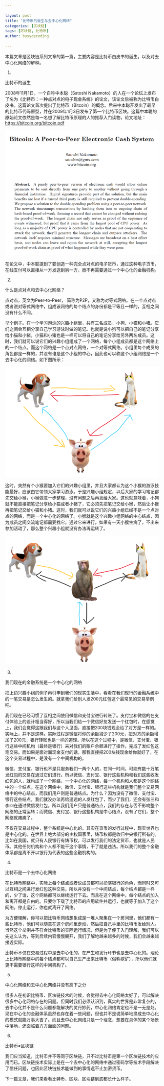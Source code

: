 ```yaml
---

layout: post
title: "比特币的诞生与去中心化网络"
categories: [区块链]
tags: [区块链, 比特币]
author: busydecoding

---
```


本篇文章是区块链系列文章的第一篇，主要内容是比特币白皮书的诞生，以及对去中心化网络的解释。

1.

比特币的诞生

2008年11月1日，一个自称中本聪（Satoshi Nakamoto）的人在一个论坛上发布了名为《比特币：一种点对点的电子现金系统》的论文，该论文后被称为比特币白皮书。这篇论文首次提出了比特币（Bitcoin）的概念。后来中本聪开发出了最早的比特币代码原型，并在2009年1月3日发布了第一个比特币区块。这篇中本聪的原始论文依然是每一名想了解比特币原理的人的推荐入门读物，论文地址：https://bitcoin.org/bitcoin.pdf

![](./../assets/img/posts/bitcoin_whitepaper_abstract.png)

在论文中，中本聪提到了要创造一种完全点对点的电子货币，通过这种电子货币，在线支付可以直接从一方发送到另一方，而不再需要通过一个中心化的金融机构。

2.

什么是点对点和去中心化网络？

点对点，英文为Peer-to-Peer， 简称为P2P，又称为对等式网络。在一个点对点或者说对等式网络中，组成该网络的每个结点的身份都是平等且一样的，互相之间没有什么不同。

举个例子。在一个学习游泳的兴趣小组里，共有三名成员，小狗、小猫和小猪。它们之间会互相分享自己学习游泳时做的笔记。也就是说小狗可以把自己的笔记分享给小猫和小猪，小猫和小猪也是一样可以将自己的笔记分享给另外两名成员。这时，我们就可以说它们的兴趣小组组成了一个网络，每个小组成员都是这个网络上的一个结点。而这个网络是一个点对点网络，一个对等式网络。小组里每个成员的角色都是一样的，并没有谁是这个小组的中心，因此也可以称这个小组网络是一个去中心化的网络。如下图所示：

![](./../assets/img/posts/dog_cat_pig.png)

这时，突然有个小猴要加入它们的兴趣小组里，并且大家都认为这个小猴的游泳技能最好，应该由它带领大家学习游泳。于是兴趣小组规定，以后大家的学习笔记都先交给小猴，小猴做进一步整理，没有问题之后再发给大家。这也就意味着，小狗就不能直接把笔记分享给小猫或者小猪了，它必须先把笔记交给小猴，然后让小猴再把笔记交给小猫和小猪。这时，我们就可以说它们的兴趣小组已经不是一个点对点的网络，而是一个中心化的网络了。小猴就是这个兴趣小组网络的中心结点，因为成员之间交流笔记都需要找它，通过它来进行。如果有一天小猴生病了，不出来参加活动了，那么整个兴趣小组就没有办法再运转了。

![](./../assets/img/posts/dog_cat_pig_monkey.png)

3.

我们现在的金融系统是一个中心化的网络

把上边兴趣小组的例子再引申到我们的现实生活中，看看在我们现行的金融系统中的一笔交易是怎么发生的。就拿我们给别人发200元红包这个最常见的交易举例吧。

我们现在已经习惯了互相之间使用微信和支付宝进行转账了。支付宝和微信的在支付体验上的设计相当得好，所以当我们给一个微信好友发送一个红包时，在感觉上，我们会觉得这跟我们与这个人见面，直接把200块钱现金给了对方是一样的。实际上，并不是这样。实际过程是微信将你的余额减少了200元，把对方的余额增加了200元，银行转账也是一样的道理。所以在这个过程中，是微信、支付宝、银行这些中间机构（最终是银行）来对我们的账户余额进行了操作，完成了发红包这笔交易。而如果是面对面现金支付的话，那我直接把200块钱现金给你就好了，在这个交易过程中，是没有一个中间机构的。

微信、支付宝、银行也不是只服务我们一两个人的，在同一时间，可能有数十万笔发红包的交易在通过它们进行。所以微信、支付宝、银行这些机构和我们这些收发红包的人，就构成了一个网络，一个中心化的网络，每一个机构和人都是这个网络中的一个结点。在这个网络中，微信、支付宝、银行这些机构就是我们整个交易网络中的中心结点，而我们用户则是普通结点。为什么？因为没有了微信、支付宝、银行这些结点，我们就没办法再给遥远的人发红包了，而少了我们，还会有张三和李四在通过微信发红包，所以我们用户只是普通结点，我们的存在与否不影响整个网络的正常运转；而微信、支付宝、银行这些机构是中心结点，没有了它们，整个网络就瘫痪了。

不仅在交易过程中，整个系统是中心化的。其实在货币的发行过程中，现实世界也是中心化的。在世界上绝大部分的主权国家里，铸币权都是收归中央银行所有的。比如在我国，就只有人民银行有铸币权，可以发行我们的法定货币，也就是人民币。其他任何机构和个人都不能干这个事情，干了就是违法。所以我们的整个金融体系都是离不开以银行为代表的这些金融机构的。

4.

比特币是一个去中心化网络

在比特币网络中，实际上每个结点或者说成员都可以扮演银行的角色，而同时又可以互相之间进行发红包这种交易。所以并没有一个中间结点，每个结点都是一样的，少了谁，这个网络都可以继续运行下去。而且在这个网络中，每个结点的加入和离开都是自由的。只要你下载了比特币的应用软件并运行，也就等于加入了这个网络。停止运行，你也就离开了网络。

为方便理解，你可以把比特币网络想象成是一堆人聚集在一个房间里，他们都有一些比特币，他们可以随意在这个房间里走动，然后把自己手里的比特币发给别人。当然这个举例并不符合比特币的实际运行情况，但是为了便于入门理解，我们可以先这么认为，等到后续内容慢慢展开，我们了解地越来越多的时候，我们会越来越接近实际。

比特币不仅在交易过程中是去中心化的，在产生和发行环节也是去中心化的。理论上比特币网络中的每个结点都可以自己生产出来比特币（俗称挖矿），所以他们就更不需要银行这样的中间机构了。

5.

中心化网络和去中心化网络并没有高下之分

很多人在初识比特币、区块链技术的时候，会觉得去中心化网络太好了，可以解决很多中心化网络存在的问题。但同时我们必须认识到，真实的世界是非常复杂的，去中心化并不是什么问题都能解决的灵丹妙药，中心化网络肯定也不是一无是处。现在中心化的金融体系虽然也存在着一些问题，但也并不是说简单地换成去中心化的模式就能万事大吉了。而且去中心化网络只是一个理念，想要在具体的某个场景中落地，还面临着方方面面的问题。

6.

比特币≠区块链

我们应当知道，比特币并不等同于区块链，只不过比特币是第一个区块链技术的应用而已。区块链技术实际上是在一个去中心化的网络中通过密码学等技术手段解决了信任问题，也因此区块链技术能做到的事情远不止加密货币。

下一篇文章，我们来看看比特币、区块、区块链到底都长什么样子。
